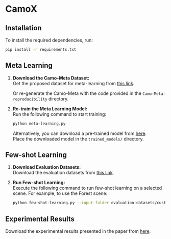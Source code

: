 
# CamoX

## Installation

To install the required dependencies, run:

```bash
pip install -r requirements.txt
```

## Meta Learning

1. **Download the Camo-Meta Dataset:**  
   Get the proposed dataset for meta-learning from [this link](https://uowmailedu-my.sharepoint.com/:u:/r/personal/ttpn997_uowmail_edu_au/Documents/supplementary-papers/CamoX/Camo-Meta.zip?csf=1&web=1&e=2bAVjf).

   Or re-generate the Camo-Meta with the code provided in the `Camo-Meta-reproducibility` directory.
   
1. **Re-train the Meta Learning Model:**  
   Run the following command to start training:

   ```bash
   python meta-learning.py
   ```

   Alternatively, you can download a pre-trained model from [here](https://uowmailedu-my.sharepoint.com/:u:/r/personal/ttpn997_uowmail_edu_au/Documents/supplementary-papers/CamoX/ckpt_49.pth?csf=1&web=1&e=6jX5ob).  
   Place the downloaded model in the `trained_models/` directory.

## Few-shot Learning

1. **Download Evaluation Datasets:**  
   Download the evaluation datasets from [this link](https://uowmailedu-my.sharepoint.com/:u:/r/personal/ttpn997_uowmail_edu_au/Documents/supplementary-papers/CamoX/evaluation-datasets.zip?csf=1&web=1&e=0hLbf2).

2. **Run Few-shot Learning:**  
   Execute the following command to run few-shot learning on a selected scene. For example, to use the Forest scene:

   ```bash
   python few-shot-learning.py --input-folder evaluation-datasets/custom-dataset/forest
   ```
   
## Experimental Results

   Download the experimental results presented in the paper from [here](https://uowmailedu-my.sharepoint.com/:u:/r/personal/ttpn997_uowmail_edu_au/Documents/supplementary-papers/CamoX/experimental-results.zip?csf=1&web=1&e=jAl1mT).
